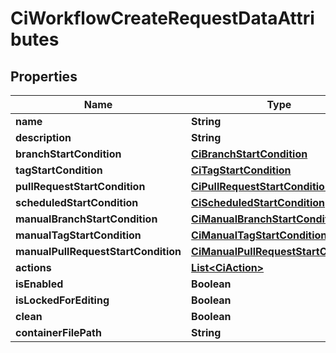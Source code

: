

# CiWorkflowCreateRequestDataAttributes


## Properties

| Name | Type | Description | Notes |
|------------ | ------------- | ------------- | -------------|
|**name** | **String** |  |  |
|**description** | **String** |  |  |
|**branchStartCondition** | [**CiBranchStartCondition**](CiBranchStartCondition.md) |  |  [optional] |
|**tagStartCondition** | [**CiTagStartCondition**](CiTagStartCondition.md) |  |  [optional] |
|**pullRequestStartCondition** | [**CiPullRequestStartCondition**](CiPullRequestStartCondition.md) |  |  [optional] |
|**scheduledStartCondition** | [**CiScheduledStartCondition**](CiScheduledStartCondition.md) |  |  [optional] |
|**manualBranchStartCondition** | [**CiManualBranchStartCondition**](CiManualBranchStartCondition.md) |  |  [optional] |
|**manualTagStartCondition** | [**CiManualTagStartCondition**](CiManualTagStartCondition.md) |  |  [optional] |
|**manualPullRequestStartCondition** | [**CiManualPullRequestStartCondition**](CiManualPullRequestStartCondition.md) |  |  [optional] |
|**actions** | [**List&lt;CiAction&gt;**](CiAction.md) |  |  |
|**isEnabled** | **Boolean** |  |  |
|**isLockedForEditing** | **Boolean** |  |  [optional] |
|**clean** | **Boolean** |  |  |
|**containerFilePath** | **String** |  |  |



